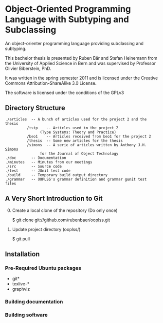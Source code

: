 Object-Oriented Programming Language with Subtyping and Subclassing
===================================================================

An object-orienter programming language providing subclassing and
subtyping.

This bachelor thesis is presented by Ruben Bär and Stefan Heinemann
from the University of Applied Science in Bern and was supervised by
Professor Olivier Biberstein, PhD.

It was written in the spring semester 2011 and is licensed under the
Creative Commons Attribution-ShareAlike 3.0 License.

The software is licensed under the conditions of the GPLv3

Directory Structure
-------------------

    ./articles  -- A bunch of articles used for the project 2 and the thesis
              /tstp    -- Articles used in the project 2
                    (Type Systems: Theory and Practice)
              /beo1    -- Articles received from beo1 for the project 2
              /thesis  -- Some new articles for the thesis
              /simons  -- A serie of articles written by Anthony J.H. Simons
                    for the Journal of Object Technology
    ./doc       -- Documentation
    ./minutes   -- Minutes from our meetings
    ./src       -- Source code
    ./test      -- JUnit test code
    ./build     -- Temporary build output directory
    ./grammar   -- OOPLSS's grammar definition and grammar gunit test files


A Very Short Introduction to Git
--------------------------------
0. Create a local clone of the repository (Do only once)

    $ git clone git://github.com/rubenbaer/ooplss.git

1. Update project directory (ooplss/)

    $ git pull


Installation
------------
### Pre-Required Ubuntu packages
* git*
* texlive-*
* graphviz

### Building documentation

### Building software
